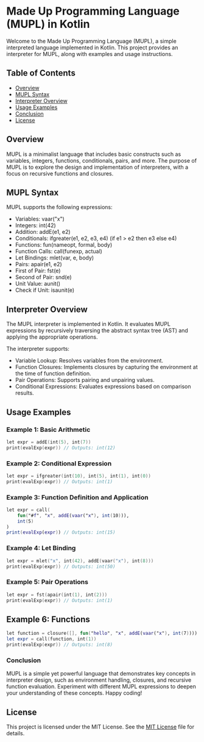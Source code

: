 # Made Up Programming Language (MUPL) in Kotlin

Welcome to the Made Up Programming Language (MUPL), a simple interpreted language implemented in Kotlin. This project provides an interpreter for MUPL, along with examples and usage instructions.

## Table of Contents
- [Overview](#overview)
- [MUPL Syntax](#mupl-syntax)
- [Interpreter Overview](#interpreter-overview)
- [Usage Examples](#usage-examples)
- [Conclusion](#conclusion)
- [License](#license)

## Overview
MUPL is a minimalist language that includes basic constructs such as variables, integers, functions, conditionals, pairs, and more. The purpose of MUPL is to explore the design and implementation of interpreters, with a focus on recursive functions and closures.

## MUPL Syntax
MUPL supports the following expressions:

- Variables: vaar("x")
- Integers: int(42)
- Addition: addE(e1, e2)
- Conditionals: ifgreater(e1, e2, e3, e4) (if e1 > e2 then e3 else e4)
- Functions: fun(nameopt, formal, body)
- Function Calls: call(funexp, actual)
- Let Bindings: mlet(var, e, body)
- Pairs: apair(e1, e2)
- First of Pair: fst(e)
- Second of Pair: snd(e)
- Unit Value: aunit()
- Check if Unit: isaunit(e)

## Interpreter Overview
The MUPL interpreter is implemented in Kotlin. It evaluates MUPL expressions by recursively traversing the abstract syntax tree (AST) and applying the appropriate operations.

The interpreter supports:
- Variable Lookup: Resolves variables from the environment.
- Function Closures: Implements closures by capturing the environment at the time of function definition.
- Pair Operations: Supports pairing and unpairing values.
- Conditional Expressions: Evaluates expressions based on comparison results.

## Usage Examples

### Example 1: Basic Arithmetic
```kotlin
let expr = addE(int(5), int(7))
print(evalExp(expr)) // Outputs: int(12)
```

### Example 2: Conditional Expression
```kotlin
let expr = ifgreater(int(10), int(5), int(1), int(0))
print(evalExp(expr)) // Outputs: int(1)
```

### Example 3: Function Definition and Application
```kotlin
let expr = call(
    fun("#f", "x", addE(vaar("x"), int(10))),
    int(5)
)
print(evalExp(expr)) // Outputs: int(15)
```

### Example 4: Let Binding
```kotlin
let expr = mlet("x", int(42), addE(vaar("x"), int(8)))
print(evalExp(expr)) // Outputs: int(50)
```

### Example 5: Pair Operations
```kotlin
let expr = fst(apair(int(1), int(2)))
print(evalExp(expr)) // Outputs: int(1)
```

## Example 6: Functions
```kotlin
let function = closure([], fun("hello", "x", addE(vaar("x"), int(7))))
let expr = call(function, int(1))
print(evalExp(expr)) // Outputs: int(8)

```

### Conclusion
MUPL is a simple yet powerful language that demonstrates key concepts in interpreter design, such as environment handling, closures, and recursive function evaluation. Experiment with different MUPL expressions to deepen your understanding of these concepts. Happy coding!

## License
This project is licensed under the MIT License. See the [MIT License](LICENSE) file for details.
